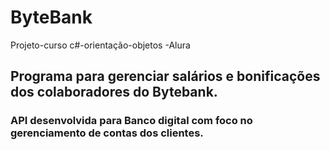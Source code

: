 # ByteBank
Projeto-curso
c#-orientação-objetos -Alura

## Programa para gerenciar salários e bonificações dos colaboradores do Bytebank.
 ### API desenvolvida para Banco digital com foco no gerenciamento de contas dos clientes. 



